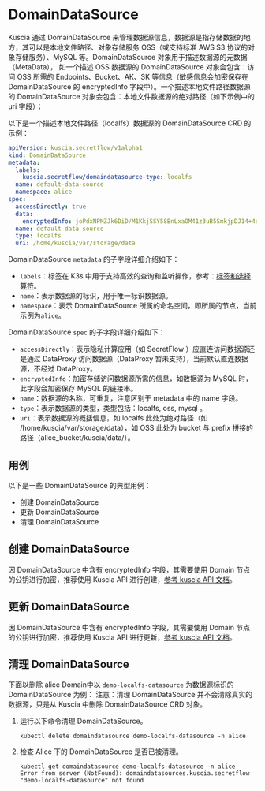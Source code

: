 # DomainDataSource

Kuscia 通过 DomainDataSource 来管理数据源信息，数据源是指存储数据的地方，其可以是本地文件路径、对象存储服务 OSS（或支持标准 AWS S3 协议的对象存储服务）、MySQL 等。DomainDataSource 对象用于描述数据源的元数据（MetaData），
如一个描述 OSS 数据源的 DomainDataSource 对象会包含：访问 OSS 所需的 Endpoints、Bucket、AK、SK 等信息（敏感信息会加密保存在 DomainDataSource 的 encryptedInfo 字段中）。一个描述本地文件路径数据源的 DomainDataSource 对象会包含：本地文件数据源的绝对路径（如下示例中的 uri 字段）；

以下是一个描述本地文件路径（localfs）数据源的 DomainDataSource CRD 的示例：

```yaml
apiVersion: kuscia.secretflow/v1alpha1
kind: DomainDataSource
metadata:
  labels:
    kuscia.secretflow/domaindatasource-type: localfs
  name: default-data-source
  namespace: alice
spec:
  accessDirectly: true
  data:
    encryptedInfo: joPdxNPMZJk6DiD/M1KkjSSY58BnLxaOM41z3uB5SmkjpDJ14+4qXqdsWRXAqMoPBdxRVDa/GhdUKnr/hL7eBZFMVivFCtCqMTaBJunUYsH6U168wzWaYrERme8BmNChETY3HdIeM4wP7o72+ctDoPDASuAWZNoJ5hxnYfYcpxJ3YoG3STf2DzqYmIZeAWxlneJ32wWFtSBlo1hzIvxuiuwHXZaq7h77a/+H7s1paUpio8wTkqJohID4k37pX3thuit9OUEsqxDxl5SEm+qq9HeVC8XscuKVs3nQw/cmSg4LavtAQWqrk7qjqYWmd370z6cQjuHOCbX1gZ2UbCjpnw==
  name: default-data-source
  type: localfs
  uri: /home/kuscia/var/storage/data

```

DomainDataSource `metadata` 的子字段详细介绍如下：

- `labels`：标签在 K3s 中用于支持高效的查询和监听操作，参考：[标签和选择算符](https://kubernetes.io/zh-cn/docs/concepts/overview/working-with-objects/labels/)。
- `name`：表示数据源的标识，用于唯一标识数据源。
- `namespace`：表示 DomainDataSource 所属的命名空间，即所属的节点，当前示例为`alice`。

DomainDataSource `spec` 的子字段详细介绍如下：

- `accessDirectly`：表示隐私计算应用（如 SecretFlow ）应直连访问数据源还是通过 DataProxy 访问数据源（DataProxy 暂未支持），当前默认直连数据源，不经过 DataProxy。
- `encryptedInfo`：加密存储访问数据源所需的信息，如数据源为 MySQL 时，此字段会加密保存 MySQL 的链接串。
- `name`：数据源的名称，可重复，注意区别于 metadata 中的 name 字段。
- `type`：表示数据源的类型，类型包括：localfs, oss, mysql 。
- `uri`：表示数据源的概括信息，如 localfs 此处为绝对路径（如 /home/kuscia/var/storage/data），如 OSS 此处为 bucket 与 prefix 拼接的路径（alice_bucket/kuscia/data/）。

## 用例

以下是一些 DomainDataSource 的典型用例：

- 创建 DomainDataSource
- 更新 DomainDataSource
- 清理 DomainDataSource

## 创建 DomainDataSource

因 DomainDataSource 中含有 encryptedInfo 字段，其需要使用 Domain 节点的公钥进行加密，推荐使用 Kuscia API 进行创建，[参考 kuscia API 文档](../apis/domaindatasource_cn.md#create-domain-data-source)。

## 更新 DomainDataSource

因 DomainDataSource 中含有 encryptedInfo 字段，其需要使用 Domain 节点的公钥进行加密，推荐使用 Kuscia API 进行更新，[参考 kuscia API 文档](../apis/domaindatasource_cn.md#update-domain-data-source)。

## 清理 DomainDataSource

下面以删除 alice Domain中以 `demo-localfs-datasource` 为数据源标识的 DomainDataSource 为例：
注意：清理 DomainDataSource 并不会清除真实的数据源，只是从 Kuscia 中删除 DomainDataSource CRD 对象。

1. 运行以下命令清理 DomainDataSource。

    ```shell
    kubectl delete domaindatasource demo-localfs-datasource -n alice
    ```

2. 检查 Alice 下的 DomainDataSource 是否已被清理。

    ```shell
    kubectl get domaindatasource demo-localfs-datasource -n alice
    Error from server (NotFound): domaindatasources.kuscia.secretflow "demo-localfs-datasource" not found
    ```
